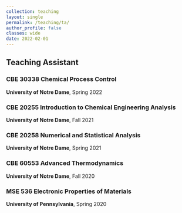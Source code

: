 ```yaml
---
collection: teaching
layout: single
permalink: /teaching/ta/
author_profile: false
classes: wide
date: 2022-02-01
---
```


## Teaching Assistant

### CBE 30338 Chemical Process Control  
**University of Notre Dame**, Spring 2022  

### CBE 20255 Introduction to Chemical Engineering Analysis  
**University of Notre Dame**, Fall 2021  

### CBE 20258 Numerical and Statistical Analysis
**University of Notre Dame**, Spring 2021

### CBE 60553 Advanced Thermodynamics
**University of Notre Dame**, Fall 2020

### MSE 536 Electronic Properties of Materials
**University of Pennsylvania**, Spring 2020 
